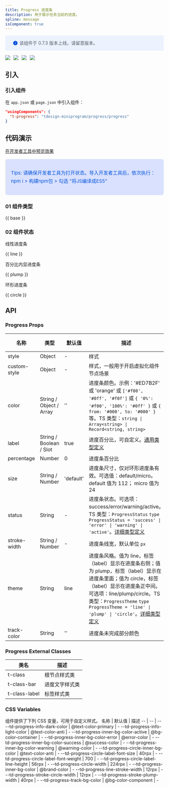 ```yaml
---
title: Progress 进度条
description: 用于展示任务当前的进度。
spline: message
isComponent: true
---
```



<div style="background: #ecf2fe; display: flex; align-items: center; line-height: 20px; padding: 14px 24px; border-radius: 3px; color: #555a65">
  <svg fill="none" viewBox="0 0 16 16" width="16px" height="16px" style="margin-right: 5px">
    <path fill="#0052d9" d="M8 15A7 7 0 108 1a7 7 0 000 14zM7.4 4h1.2v1.2H7.4V4zm.1 2.5h1V12h-1V6.5z" fillOpacity="0.9"></path>
  </svg>
  该组件于 0.7.3 版本上线，请留意版本。
</div>

<span class="coverages-badge" style="margin-right: 10px"><img src="https://img.shields.io/badge/coverages%3A%20lines-65%25-red" /></span><span class="coverages-badge" style="margin-right: 10px"><img src="https://img.shields.io/badge/coverages%3A%20functions-88%25-blue" /></span><span class="coverages-badge" style="margin-right: 10px"><img src="https://img.shields.io/badge/coverages%3A%20statements-65%25-red" /></span><span class="coverages-badge" style="margin-right: 10px"><img src="https://img.shields.io/badge/coverages%3A%20branches-95%25-blue" /></span>
## 引入

### 引入组件

在 `app.json` 或 `page.json` 中引入组件：

```json
"usingComponents": {
  "t-progress": "tdesign-miniprogram/progress/progress"
}
```

## 代码演示

<a href="https://developers.weixin.qq.com/s/qua7YimQ7tSx" title="在开发者工具中预览效果" target="_blank" rel="noopener noreferrer"> 在开发者工具中预览效果 </a>

<blockquote style="background-color: #d9e1ff; font-size: 15px; line-height: 26px;margin: 16px 0 0;padding: 16px; border-radius: 6px; color: #0052d9" >
<p>Tips: 请确保开发者工具为打开状态。导入开发者工具后，依次执行：npm i > 构建npm包 > 勾选 "将JS编译成ES5"</p>
</blockquote>

### 01 组件类型

{{ base }}

### 02 组件状态

线性进度条

{{ line }}

百分比内显进度条

{{ plump }}

环形进度条

{{ circle }}

## API

### Progress Props

名称 | 类型 | 默认值 | 描述 | 必传
-- | -- | -- | -- | --
style | Object | - | 样式 | N
custom-style | Object | - | 样式，一般用于开启虚拟化组件节点场景 | N
color | String / Object / Array | '' | 进度条颜色。示例：'#ED7B2F' 或 'orange' 或 `['#f00', '#0ff', '#f0f']` 或 `{ '0%': '#f00', '100%': '#0ff' }` 或  `{ from: '#000', to: '#000' }` 等。TS 类型：`string \| Array<string> \| Record<string, string>` | N
label | String / Boolean / Slot | true | 进度百分比，可自定义。[通用类型定义](https://github.com/Tencent/tdesign-miniprogram/blob/develop/src/common/common.ts) | N
percentage | Number | 0 | 进度条百分比 | N
size | String / Number | 'default' | 进度条尺寸，仅对环形进度条有效。可选值：default/micro。default 值为 112； micro 值为 24 | N
status | String | - | 进度条状态。可选项：success/error/warning/active。TS 类型：`ProgressStatus` `type ProgressStatus = 'success' \| 'error' \| 'warning' \| 'active'`。[详细类型定义](https://github.com/Tencent/tdesign-miniprogram/tree/develop/src/progress/type.ts) | N
stroke-width | String / Number | - | 进度条线宽，默认单位 `px` | N
theme | String | line | 进度条风格。值为 line，标签（label）显示在进度条右侧；值为 plump，标签（label）显示在进度条里面；值为 circle，标签（label）显示在进度条正中间。可选项：line/plump/circle。TS 类型：`ProgressTheme` `type ProgressTheme = 'line' \| 'plump' \| 'circle'`。[详细类型定义](https://github.com/Tencent/tdesign-miniprogram/tree/develop/src/progress/type.ts) | N
track-color | String | '' | 进度条未完成部分颜色 | N

### Progress External Classes

类名 | 描述
-- | --
t-class | 根节点样式类
t-class-bar | 进度文字样式类
t-class-label | 标签样式类

### CSS Variables

组件提供了下列 CSS 变量，可用于自定义样式。
名称 | 默认值 | 描述
-- | -- | --
--td-progress-info-dark-color | @text-color-primary | -
--td-progress-info-light-color | @text-color-anti | -
--td-progress-inner-bg-color-active | @bg-color-container | -
--td-progress-inner-bg-color-error | @error-color | -
--td-progress-inner-bg-color-success | @success-color | -
--td-progress-inner-bg-color-warning | @warning-color | -
--td-progress-circle-inner-bg-color | @text-color-anti | -
--td-progress-circle-label-font-size | 40rpx | -
--td-progress-circle-label-font-weight | 700 | -
--td-progress-circle-label-line-height | 56rpx | -
--td-progress-circle-width | 224rpx | -
--td-progress-inner-bg-color | @brand-color | -
--td-progress-line-stroke-width | 12rpx | -
--td-progress-stroke-circle-width | 12rpx | -
--td-progress-stroke-plump-width | 40rpx | -
--td-progress-track-bg-color | @bg-color-component | -
